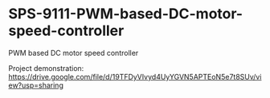 # SPS-9111-PWM-based-DC-motor-speed-controller
PWM based DC motor speed controller

Project demonstration: 
<a href='https://drive.google.com/file/d/19TFDyVIvyd4UyYGVN5APTEoN5e7t8SUv/view?usp=sharing'>https://drive.google.com/file/d/19TFDyVIvyd4UyYGVN5APTEoN5e7t8SUv/view?usp=sharing</a>
